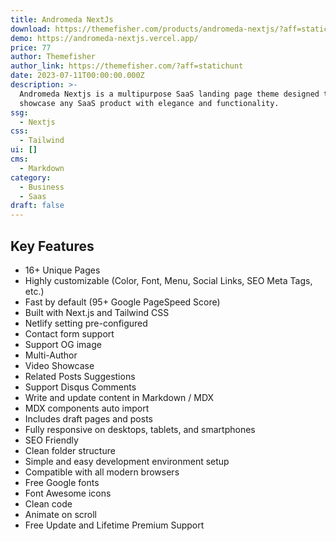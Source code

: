 ```yaml
---
title: Andromeda NextJs
download: https://themefisher.com/products/andromeda-nextjs/?aff=statichunt
demo: https://andromeda-nextjs.vercel.app/
price: 77
author: Themefisher
author_link: https://themefisher.com/?aff=statichunt
date: 2023-07-11T00:00:00.000Z
description: >-
  Andromeda Nextjs is a multipurpose SaaS landing page theme designed to
  showcase any SaaS product with elegance and functionality.
ssg:
  - Nextjs
css:
  - Tailwind
ui: []
cms:
  - Markdown
category:
  - Business
  - Saas
draft: false
---
```

## Key Features

- 16+ Unique Pages
- Highly customizable (Color, Font, Menu, Social Links, SEO Meta Tags, etc.)
- Fast by default (95+ Google PageSpeed Score)
- Built with Next.js and Tailwind CSS
- Netlify setting pre-configured
- Contact form support
- Support OG image
- Multi-Author
- Video Showcase
- Related Posts Suggestions
- Support Disqus Comments
- Write and update content in Markdown / MDX
- MDX components auto import
- Includes draft pages and posts
- Fully responsive on desktops, tablets, and smartphones
- SEO Friendly
- Clean folder structure
- Simple and easy development environment setup
- Compatible with all modern browsers
- Free Google fonts
- Font Awesome icons
- Clean code
- Animate on scroll
- Free Update and Lifetime Premium Support
